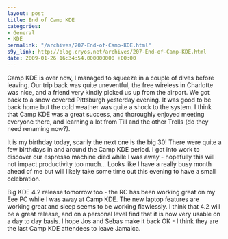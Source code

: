 ```yaml
---
layout: post
title: End of Camp KDE
categories:
- General
- KDE
permalink: "/archives/207-End-of-Camp-KDE.html"
s9y_link: http://blog.cryos.net/archives/207-End-of-Camp-KDE.html
date: 2009-01-26 16:34:54.000000000 +00:00
---
```

<span><p>Camp KDE is over now, I managed to squeeze in a couple of dives before leaving. Our trip back was quite uneventful, the free wireless in Charlotte was nice, and a friend very kindly picked us up from the airport. We got back to a snow covered Pittsburgh yesterday evening. It was good to be back home but the cold weather was quite a shock to the system. I think that Camp KDE was a great success, and thoroughly enjoyed meeting everyone there, and learning a lot from Till and the other Trolls (do they need renaming now?).</p>

<p>It is my birthday today, scarily the next one is the big 30! There were quite a few birthdays in and around the Camp KDE period. I got into work to discover our espresso machine died while I was away - hopefully this will not impact productivity too much... Looks like I have a really busy month ahead of me but will likely take some time out this evening to have a small celebration.</p>

<p>Big KDE 4.2 release tomorrow too - the RC has been working great on my Eee PC while I was away at Camp KDE. The new laptop features are working great and sleep seems to be working flawlessly. I think that 4.2 will be a great release, and on a personal level find that it is now very usable on a day to day basis. I hope Jos and Sebas make it back OK - I think they are the last Camp KDE attendees to leave Jamaica.</p></span>
